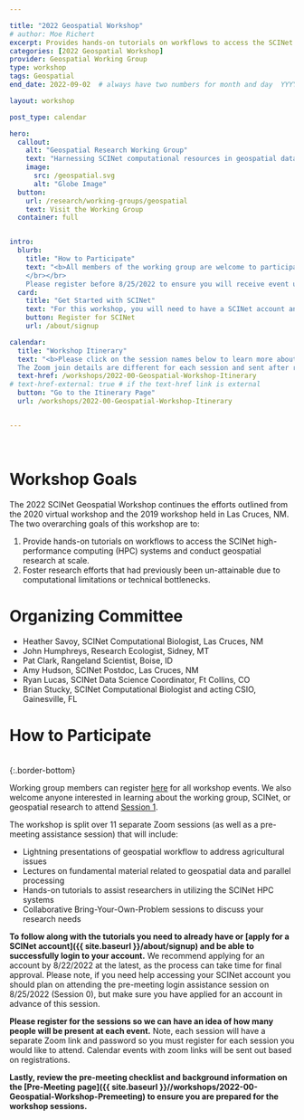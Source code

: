 ```yaml
---

title: "2022 Geospatial Workshop"
# author: Moe Richert
excerpt: Provides hands-on tutorials on workflows to access the SCINet HPC systems and conduct geospatial research at scale and fosters geospatial research efforts.
categories: [2022 Geospatial Workshop]  
provider: Geospatial Working Group
type: workshop
tags: Geospatial
end_date: 2022-09-02  # always have two numbers for month and day  YYYY-MM-DD

layout: workshop

post_type: calendar

hero:
  callout:
    alt: "Geospatial Research Working Group"
    text: "Harnessing SCINet computational resources in geospatial data science to further sustainable and intensified agriculture"
    image:
      src: /geospatial.svg
      alt: "Globe Image"
  button:
    url: /research/working-groups/geospatial
    text: Visit the Working Group
  container: full


intro:
  blurb:
    title: "How to Participate"
    text: "<b>All members of the working group are welcome to participate!</b> We also welcome anyone interested in learning about the working group, SCINet, or geospatial research to attend the introductory Session 1.  
    </br></br>
    Please register before 8/25/2022 to ensure you will receive event updates and be added to the workshop project space on SCINet."
  card: 
    title: "Get Started with SCINet"
    text: "For this workshop, you will need to have a SCINet account and be able to successfully log in. We recommend applying for an account as soon as possible."
    button: Register for SCINet
    url: /about/signup

calendar:
  title: "Workshop Itinerary"
  text: "<b>Please click on the session names below to learn more about each session.</b> </br> 
  The Zoom join details are different for each session and sent after registration. If you are unable to join a session, you will still be able to access and work through all the tutorials on your own using the session pages. We will make the Zoom recordings available after the meeting as well."
  text-href: /workshops/2022-00-Geospatial-Workshop-Itinerary
# text-href-external: true # if the text-href link is external
  button: "Go to the Itinerary Page"
  url: /workshops/2022-00-Geospatial-Workshop-Itinerary


---
```

<br>

# Workshop Goals

The 2022 SCINet Geospatial Workshop continues the efforts outlined from the 2020 virtual workshop and the 2019 workshop held in Las Cruces, NM. The two overarching goals of this workshop are to:

1. Provide hands-on tutorials on workflows to access the SCINet high-performance computing (HPC) systems and conduct geospatial research at scale.
1. Foster research efforts that had previously been un-attainable due to computational limitations or technical bottlenecks. 


# Organizing Committee

* Heather Savoy, SCINet Computational Biologist, Las Cruces, NM
* John Humphreys, Research Ecologist, Sidney, MT
* Pat Clark, Rangeland Scientist, Boise, ID
* Amy Hudson, SCINet Postdoc, Las Cruces, NM
* Ryan Lucas, SCINet Data Science Coordinator, Ft Collins, CO
* Brian Stucky, SCINet Computational Biologist and acting CSIO, Gainesville, FL


# How to Participate

<br>
{:.border-bottom}

Working group members can register [here](https://forms.office.com/g/CXEZAtZYDF) for all workshop events. We also welcome anyone interested in learning about the working group, SCINet, or geospatial research to attend [Session 1](/workshops/2022-8-29-Geospatial-Workshop-1). 

The workshop is split over 11 separate Zoom sessions (as well as a pre-meeting assistance session) that will include:

* Lightning presentations of geospatial workflow to address agricultural issues
* Lectures on fundamental material related to geospatial data and parallel processing
* Hands-on tutorials to assist researchers in utilizing the SCINet HPC systems
* Collaborative Bring-Your-Own-Problem sessions to discuss your research needs

**To follow along with the tutorials you need to already have or [apply for a SCINet account]({{ site.baseurl }}/about/signup) and be able to successfully login to your account.**  We recommend applying for an account by 8/22/2022 at the latest, as the process can take time for final approval. Please note, if you need help accessing your SCINet account you should plan on attending the pre-meeting login assistance session on 8/25/2022 (Session 0), but make sure you have applied for an account in advance of this session.

**Please register for the sessions so we can have an idea of how many people will be present at each event.** Note, each session will have a separate Zoom link and password so you must register for each session you would like to attend. Calendar events with zoom links will be sent out based on registrations. 

**Lastly, review the pre-meeting checklist and background information on the [Pre-Meeting page]({{ site.baseurl }}//workshops/2022-00-Geospatial-Workshop-Premeeting) to ensure you are prepared for the workshop sessions.**



<br>